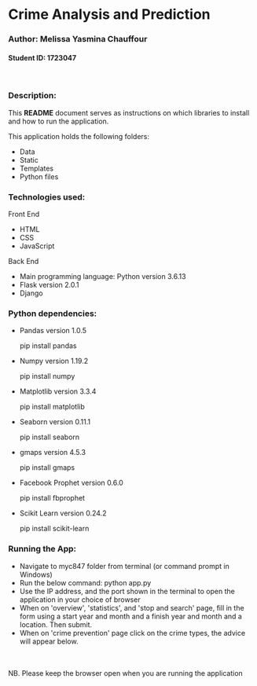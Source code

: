 # Crime Analysis and Prediction
### Author: Melissa Yasmina Chauffour
#### Student ID: 1723047
<br>

### Description:
This <b>README</b> document serves as instructions on which libraries to install and how to run the application.

This application holds the following folders:
- Data
- Static
- Templates
- Python files


### Technologies used:
Front End
- HTML
- CSS
- JavaScript

Back End
- Main programming language: Python version 3.6.13
- Flask version 2.0.1
- Django
### Python dependencies:
- Pandas version 1.0.5

  pip install pandas  

- Numpy version 1.19.2
  
  pip install numpy 

- Matplotlib version 3.3.4

  pip install matplotlib  
  
- Seaborn version 0.11.1

  pip install seaborn  
  
- gmaps version 4.5.3

  pip install gmaps 
  
- Facebook Prophet version 0.6.0

  pip install fbprophet
  
- Scikit Learn version 0.24.2

  pip install scikit-learn
  
### Running the App:
- Navigate to myc847 folder from terminal (or command prompt in Windows)
- Run the below command: python app.py
- Use the IP address, and the port shown in the terminal to open the application in your choice of browser
- When on 'overview', 'statistics', and 'stop and search' page, fill in the form using a start year and month and a finish year and month and a location. Then submit.
- When on 'crime prevention' page click on the crime types, the advice will appear below.
<br>
  <br>
NB. Please keep the browser open when you are running the application




